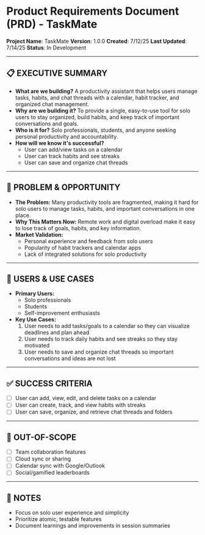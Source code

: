 # Product Requirements Document (PRD) - TaskMate

**Project Name**: TaskMate
**Version**: 1.0.0
**Created**: 7/12/25
**Last Updated**: 7/14/25
**Status**: In Development

---

## 📋 EXECUTIVE SUMMARY
- **What are we building?**
  A productivity assistant that helps users manage tasks, habits, and chat threads with a calendar, habit tracker, and organized chat management.
- **Why are we building it?**
  To provide a single, easy-to-use tool for solo users to stay organized, build habits, and keep track of important conversations and goals.
- **Who is it for?**
  Solo professionals, students, and anyone seeking personal productivity and accountability.
- **How will we know it's successful?**
  - User can add/view tasks on a calendar
  - User can track habits and see streaks
  - User can save and organize chat threads

---

## 🎯 PROBLEM & OPPORTUNITY
- **The Problem:**
  Many productivity tools are fragmented, making it hard for solo users to manage tasks, habits, and important conversations in one place.
- **Why This Matters Now:**
  Remote work and digital overload make it easy to lose track of goals, habits, and key information.
- **Market Validation:**
  - Personal experience and feedback from solo users
  - Popularity of habit trackers and calendar apps
  - Lack of integrated solutions for solo productivity

---

## 👥 USERS & USE CASES
- **Primary Users:**
  - Solo professionals
  - Students
  - Self-improvement enthusiasts
- **Key Use Cases:**
  1. User needs to add tasks/goals to a calendar so they can visualize deadlines and plan ahead
  2. User needs to track daily habits and see streaks so they stay motivated
  3. User needs to save and organize chat threads so important conversations and ideas are not lost

---

## ✅ SUCCESS CRITERIA
- [ ] User can add, view, edit, and delete tasks on a calendar
- [ ] User can create, track, and view habits with streaks
- [ ] User can save, organize, and retrieve chat threads and folders

---

## 🚫 OUT-OF-SCOPE
- [ ] Team collaboration features
- [ ] Cloud sync or sharing
- [ ] Calendar sync with Google/Outlook
- [ ] Social/gamified leaderboards

---

## 📝 NOTES
- Focus on solo user experience and simplicity
- Prioritize atomic, testable features
- Document learnings and improvements in session summaries 